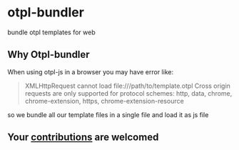 # otpl-bundler
bundle otpl templates for web

## Why Otpl-bundler
When using otpl-js in a browser you may have error like:

> XMLHttpRequest cannot load file:///path/to/template.otpl
> Cross origin requests are only supported for protocol schemes:
> http, data, chrome, chrome-extension, https, chrome-extension-resource

so we bundle all our template files in a single file and load it as js file
 
## Your [contributions](https://github.com/silassare/otpl-bundler/) are welcomed